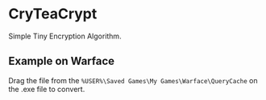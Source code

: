 # CryTeaCrypt
Simple Tiny Encryption Algorithm.

## Example on Warface
Drag the file from the ```%USER%\Saved Games\My Games\Warface\QueryCache``` on the .exe file to convert.
